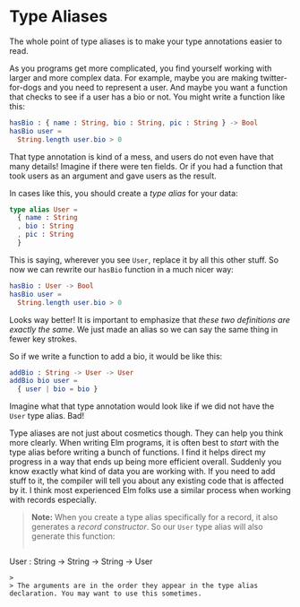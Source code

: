 # Type Aliases

The whole point of type aliases is to make your type annotations easier to read.

As you programs get more complicated, you find yourself working with larger and more complex data. For example, maybe you are making twitter-for-dogs and you need to represent a user. And maybe you want a function that checks to see if a user has a bio or not. You might write a function like this:

```elm
hasBio : { name : String, bio : String, pic : String } -> Bool
hasBio user =
  String.length user.bio > 0
```

That type annotation is kind of a mess, and users do not even have that many details! Imagine if there were ten fields. Or if you had a function that took users as an argument and gave users as the result.

In cases like this, you should create a *type alias* for your data:

```elm
type alias User =
  { name : String
  , bio : String
  , pic : String
  }
```

This is saying, wherever you see `User`, replace it by all this other stuff. So now we can rewrite our `hasBio` function in a much nicer way:

```elm
hasBio : User -> Bool
hasBio user =
  String.length user.bio > 0
```

Looks way better! It is important to emphasize that *these two definitions are exactly the same*. We just made an alias so we can say the same thing in fewer key strokes.

So if we write a function to add a bio, it would be like this:

```elm
addBio : String -> User -> User
addBio bio user =
  { user | bio = bio }
```

Imagine what that type annotation would look like if we did not have the `User` type alias. Bad!

Type aliases are not just about cosmetics though. They can help you think more clearly. When writing Elm programs, it is often best to *start* with the type alias before writing a bunch of functions. I find it helps direct my progress in a way that ends up being more efficient overall. Suddenly you know exactly what kind of data you are working with. If you need to add stuff to it, the compiler will tell you about any existing code that is affected by it. I think most experienced Elm folks use a similar process when working with records especially.

> **Note:** When you create a type alias specifically for a record, it also generates a *record constructor*. So our `User` type alias will also generate this function:
> 
> ```elm
User : String -> String -> String -> User
```
> 
> The arguments are in the order they appear in the type alias declaration. You may want to use this sometimes.
